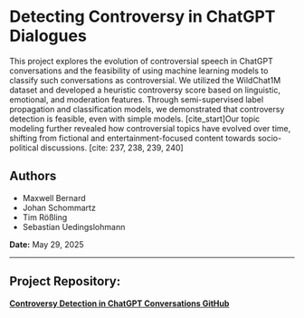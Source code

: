 # Detecting Controversy in ChatGPT Dialogues

This project explores the evolution of controversial speech in ChatGPT conversations and the feasibility of using machine learning models to classify such conversations as controversial. We utilized the WildChat1M dataset and developed a heuristic controversy score based on linguistic, emotional, and moderation features. Through semi-supervised label propagation and classification models, we demonstrated that controversy detection is feasible, even with simple models. [cite_start]Our topic modeling further revealed how controversial topics have evolved over time, shifting from fictional and entertainment-focused content towards socio-political discussions. [cite: 237, 238, 239, 240]

## Authors
* Maxwell Bernard
* Johan Schommartz
* Tim Rößling
* Sebastian Uedingslohmann

**Date:** May 29, 2025

---

## **Project Repository:**

[**Controversy Detection in ChatGPT Conversations GitHub**](https://github.com/seue24/Controversy-Detection-in-ChatGPT-Conversations)
